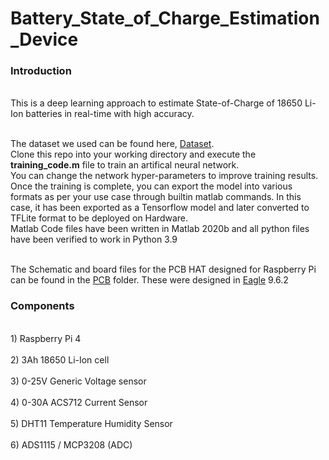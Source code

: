 # Battery_State_of_Charge_Estimation_Device

<h3>Introduction</h3>
<br>This is a deep learning approach to estimate State-of-Charge of 18650 Li-Ion batteries in real-time with high accuracy.</br>

<br>The dataset we used can be found here, [Dataset](https://data.mendeley.com/datasets/cp3473x7xv/1).
<br>Clone this repo into your working directory and execute the **training_code.m** file to train an artifical neural network.
<br>You can change the network hyper-parameters to improve training results.
<br>Once the training is complete, you can export the model into various formats as per your use case through builtin matlab commands. In this case, it has been exported as a Tensorflow model and later converted to TFLite format to be deployed on Hardware.
<br>Matlab Code files have been written in Matlab 2020b and all python files have been verified to work in Python 3.9

<br>The Schematic and board files for the PCB HAT designed for Raspberry Pi can be found in the [PCB](https://github.com/SIDDHARTH-S-001/Battery_State_of_Charge_Estimation_Device/tree/main/PCB) folder. These were designed in [Eagle](https://www.autodesk.com/products/eagle/overview?term=1-YEAR&tab=subscription) 9.6.2

<h3>Components</h3>
<br>1) Raspberry Pi 4</br>
<br>2) 3Ah 18650 Li-Ion cell</br>
<br>3) 0-25V Generic Voltage sensor</br>
<br>4) 0-30A ACS712 Current Sensor</br>
<br>5) DHT11 Temperature Humidity Sensor</br>
<br>6) ADS1115 / MCP3208 (ADC)</br>


